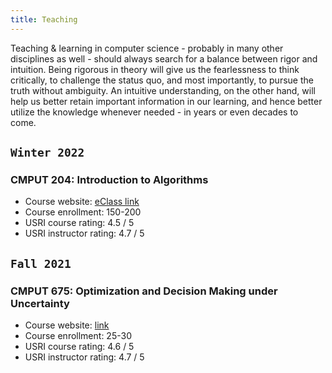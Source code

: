 ```yaml
---
title: Teaching
---
```


Teaching & learning in computer science - probably in many other disciplines as well - should always search for a balance between rigor and intuition. Being rigorous in theory will give us the fearlessness to think critically, to challenge the status quo, and most importantly, to pursue the truth without ambiguity. An intuitive understanding, on the other hand, will help us better retain important information in our learning, and hence better utilize the knowledge whenever needed - in years or even decades to come.

## `Winter 2022`
>
### CMPUT 204: Introduction to Algorithms 
- Course website: [eClass link](https://eclass.srv.ualberta.ca/course/view.php?id=74981)
- Course enrollment: 150-200
- USRI course rating: 4.5 / 5
- USRI instructor rating: 4.7 / 5


## `Fall 2021`

>
### CMPUT 675: Optimization and Decision Making under Uncertainty
- Course website: [link](/teaching/optimization)
- Course enrollment: 25-30
- USRI course rating: 4.6 / 5
- USRI instructor rating: 4.7 / 5